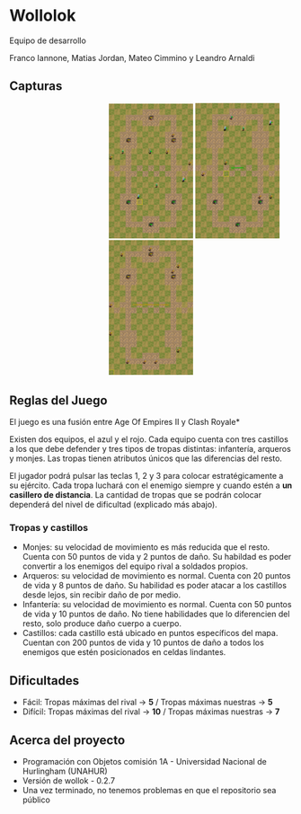 <h1> Wollolok </h1

<h3>Equipo de desarrollo</h3>

Franco Iannone, Matias Jordan, Mateo Cimmino y Leandro Arnaldi

## Capturas

<p align="center">
  <img s![GIF-wollolok](https://github.com/user-attachments/assets/c17c9d2e-d556-43a4-ba96-47300decff7c)
rc="imagenes del README/interfaz.png" alt="" width="150">
  <img src="imagenes del README/batalla.png" alt="" width="150">
  <img src="imagenes del README/victoria.png" alt="" width="150">
  <img src="imagenes del README/perder.png" alt="" width="150">
</p>


<h2>Reglas del Juego</h2>

El juego es una fusión entre Age Of Empires II y Clash Royale*

Existen dos equipos, el azul y el rojo. Cada equipo cuenta con tres castillos a los que debe defender y tres tipos de tropas distintas: infantería, arqueros y monjes. Las tropas tienen atributos únicos que las diferencias del resto.

El jugador podrá pulsar las teclas 1, 2 y 3 para colocar estratégicamente a su ejército. Cada tropa luchará con el enemigo siempre y cuando estén a <strong>un casillero de distancia</strong>. La cantidad de tropas que se podrán colocar dependerá del nivel de dificultad (explicado más abajo). 

<h3>Tropas y castillos</h3>

<ul>
  <li>Monjes: su velocidad de movimiento es más reducida que el resto. Cuenta con 50 puntos de vida y 2 puntos de daño. Su habildad es poder convertir a los enemigos del equipo rival a soldados propios. </li>
  <li>Arqueros: su velocidad de movimiento es normal. Cuenta con 20 puntos de vida y 8 puntos de daño. Su habilidad es poder atacar a los castillos desde lejos, sin recibir daño de por medio.</li>
  <li>Infantería: su velocidad de movimiento es normal. Cuenta con 50 puntos de vida y 10 puntos de daño. No tiene habilidades que lo diferencien del resto, solo produce daño cuerpo a cuerpo.</li>
  <li>Castillos: cada castillo está ubicado en puntos específicos del mapa. Cuentan con 200 puntos de vida y 10 puntos de daño a todos los enemigos que estén posicionados en celdas lindantes. </li>
</ul>


## Dificultades
<ul>
  <li>Fácil: Tropas máximas del rival -> <strong>5</strong> / Tropas máximas nuestras -> <strong>5</strong>
  <li>Difícil: Tropas máximas del rival -> <strong>10</strong>  / Tropas máximas nuestras -> <strong>7</strong>
</li>
</ul>

## Acerca del proyecto

- Programación con Objetos comisión 1A - Universidad Nacional de Hurlingham (UNAHUR)
- Versión de wollok - 0.2.7
- Una vez terminado, no tenemos problemas en que el repositorio sea público 

